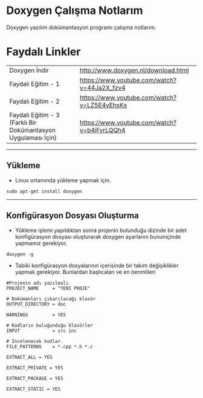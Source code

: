 # Doxygen Çalışma Notlarım
Doxygen yazılım dokümantasyon programı çalışma notlarım. 

# Faydalı Linkler
|||
|---|---|
|Doxygen İndir|http://www.doxygen.nl/download.html|
|Faydalı Eğitim - 1|https://www.youtube.com/watch?v=44Ja2X_fzv4|
|Faydalı Eğitim - 2|https://www.youtube.com/watch?v=LZ5E4vEhsKs|
|Faydalı Eğitim - 3 (Farklı Bir Dokümantasyon Uygulaması İçin)|https://www.youtube.com/watch?v=b4iFyrLQQh4|

---
## Yükleme 
 - Linux ortamında yükleme yapmak için.
 ```
 sudo apt-get install doxygen
 ```
---
 ## Konfigürasyon Dosyası Oluşturma
 - Yükleme işlemi yapıldıktan sonra projenin bulunduğu dizinde bir adet konfigürasyon dosyası oluşturarak doxygen ayarlarını bununiçinde yapmamız gerekiyor.
 ```
 doxygen -g 
 ```
 - Tabiki konfigürasyon dosyalarının içerisinde bir takım değişiklikler yapmak gerekiyor. Bunlardan başlıcaları ve en öenmlileri
 
 ```
 #Projenin adı yazılmalı
 PROJECT_NAME     = "YENI PROJE"
 
 # Dokümanları çıkarılacağı klasör
 OUTPUT_DIRECTORY = doc
 
 WARNINGS         = YES
 
 # Kodların buluğunduğu klasörler
 INPUT            = src inc
 
 # İncelenecek kodlar.
 FILE_PATTERNS    = *.cpp *.h *.c
  
 EXTRACT_ALL = YES
 
 EXTRACT_PRIVATE = YES
 
 EXTRACT_PACKAGE = YES
 
 EXTRACT_STATIC = YES
 
 
 ```
 

